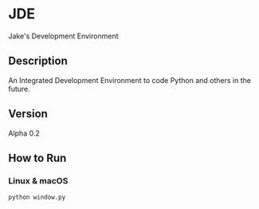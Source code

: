 # JDE
Jake's Development Environment

## Description
An Integrated Development Environment to code Python and others in the future.

## Version
Alpha 0.2

## How to Run
### Linux & macOS
`python window.py`

